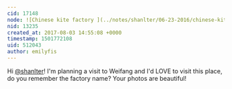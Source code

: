 ```yaml
---
cid: 17148
node: ![Chinese kite factory ](../notes/shanlter/06-23-2016/chinese-kite-factory)
nid: 13235
created_at: 2017-08-03 14:55:08 +0000
timestamp: 1501772108
uid: 512043
author: emilyfis
---
```


Hi [@shanlter](/profile/shanlter)! I'm planning a visit to Weifang and I'd LOVE to visit this place, do you remember the factory name? Your photos are beautiful! 